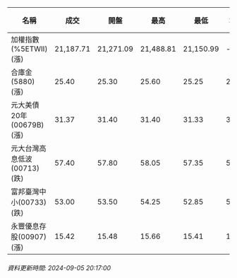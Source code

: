 | 名稱 | 成交 | 開盤 | 最高 | 最低 | 均價 | 成交金額(億) | 昨收 | 漲跌幅 | 漲跌 | 總量 | 昨量 | 振幅 |
| -------- | -------- | -------- | -------- |-------- | -------- | -------- |-------- |-------- |-------- | -------- | -------- |-------- |
|加權指數(%5ETWII) (漲)|21,187.71|21,271.09|21,488.81|21,150.99|-|3,219.91|21,092.75|0.45%|94.96|7,914,320|0|1.60%|
|合庫金(5880) (漲)|25.40|25.30|25.60|25.25|25.43|2.11|25.20|0.79%|0.20|8,309|22,570|1.39%|
|元大美債20年(00679B) (漲)|31.37|31.40|31.40|31.33|31.36|23.67|31.14|0.74%|0.23|75,484|85,741|0.22%|
|元大台灣高息低波(00713) (跌)|57.40|57.80|58.05|57.35|57.69|7.53|57.45|0.09%|0.05|13,045|35,606|1.22%|
|富邦臺灣中小(00733) (跌)|53.00|53.50|54.25|52.85|53.57|0.985|53.20|0.38%|0.20|1,839|4,029|2.63%|
|永豐優息存股(00907) (漲)|15.42|15.48|15.66|15.41|15.53|0.430|15.36|0.39%|0.06|2,768|7,603|1.63%|
###### 資料更新時間: 2024-09-05 20:17:00